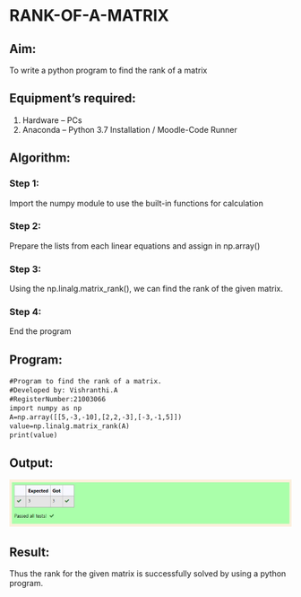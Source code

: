 # RANK-OF-A-MATRIX
## Aim:
To write a python program to find the rank of a matrix
## Equipment’s required:
1. 	Hardware – PCs
2. 	Anaconda – Python 3.7 Installation / Moodle-Code Runner
## Algorithm:
### Step 1: 
Import the numpy module to use the built-in functions for calculation
### Step 2: 
Prepare the lists from each linear equations and assign in np.array()
### Step 3:
Using the np.linalg.matrix_rank(), we can find the rank of the given matrix.
### Step 4: 
End the program
## Program:
```
#Program to find the rank of a matrix.
#Developed by: Vishranthi.A 
#RegisterNumber:21003066
import numpy as np
A=np.array([[5,-3,-10],[2,2,-3],[-3,-1,5]])
value=np.linalg.matrix_rank(A)
print(value)
```
## Output:
![OUTPUT](./Exp02.jpg)
## Result:
Thus the rank for the given matrix is successfully solved by  using a python program.

